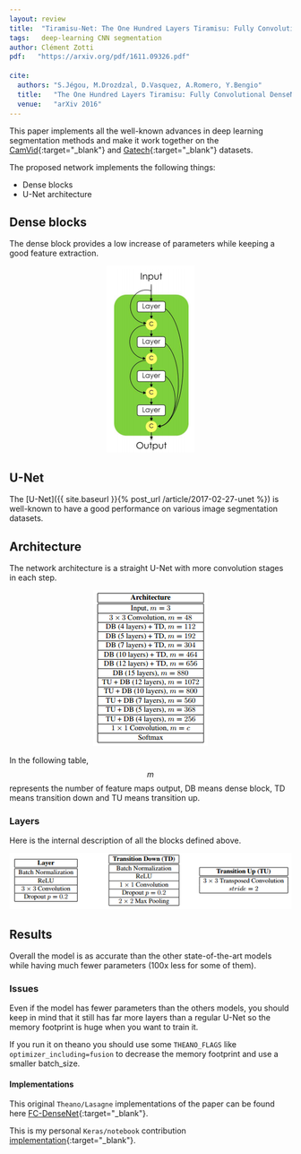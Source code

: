 ```yaml
---
layout: review
title:  "Tiramisu-Net: The One Hundred Layers Tiramisu: Fully Convolutional DenseNets for Semantic Segmentation"
tags:   deep-learning CNN segmentation
author: Clément Zotti
pdf:   "https://arxiv.org/pdf/1611.09326.pdf"

cite:
  authors: "S.Jégou, M.Drozdzal, D.Vasquez, A.Romero, Y.Bengio"
  title:   "The One Hundred Layers Tiramisu: Fully Convolutional DenseNets for Semantic Segmentation"
  venue:   "arXiv 2016"
---
```


This paper implements all the well-known advances in deep learning segmentation methods and make it work together on the [CamVid](http://mi.eng.cam.ac.uk/research/projects/VideoRec/CamVid/){:target="_blank"} and [Gatech](http://www.cc.gatech.edu/cpl/projects/videogeometriccontext/){:target="_blank"} datasets.

The proposed network implements the following things:

* Dense blocks
* U-Net architecture

## Dense blocks

The dense block provides a low increase of parameters while keeping a good feature extraction.

<div align="middle">
     <img src="/article/images/tiramisu/dense_blocks.png">
</div>

## U-Net

The [U-Net]({{ site.baseurl }}{% post_url /article/2017-02-27-unet %}) is well-known to have a good performance on various image segmentation datasets.

## Architecture

The network architecture is a straight U-Net with more convolution stages in each step.
<div align="middle">
     <img src="/article/images/tiramisu/architecture.png">
</div>

In the following table, $$m$$ represents the number of feature maps output, DB means dense block, TD means transition down and TU means transition up.

### Layers

Here is the internal description of all the blocks defined above.

<div align="middle">
     <img src="/article/images/tiramisu/layers.png">
</div>


## Results

Overall the model is as accurate than the other state-of-the-art models while having much fewer parameters (100x less for some of them).

### Issues

Even if the model has fewer parameters than the others models, you should keep in mind that it still has far more layers than a regular U-Net so the memory footprint is huge when you want to train it.

If you run it on theano you should use some `THEANO_FLAGS` like `optimizer_including=fusion` to decrease the memory footprint and use a smaller batch_size.

#### Implementations

This original `Theano/Lasagne` implementations of the paper can be found here [FC-DenseNet](https://github.com/SimJeg/FC-DenseNet/){:target="_blank"}.

This is my personal `Keras/notebook` contribution [implementation](https://gist.github.com/czotti/b1e34c23a92e64490be83f3b8908bdbe){:target="_blank"}.
